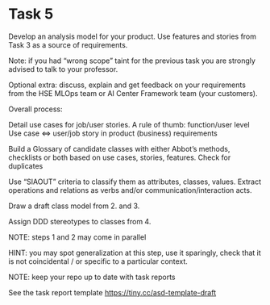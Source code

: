 # Task 5  

Develop an analysis model for your product. Use features and stories from Task 3 as a source of requirements.

Note: if you had “wrong scope” taint for the previous task you are strongly advised to talk to your professor.

Optional extra: discuss, explain and get feedback on your requirements from the HSE MLOps team or AI Center Framework team (your customers).

Overall process:

Detail use cases for job/user stories. 
A rule of thumb: function/user level Use case <=> user/job story in product (business) requirements

Build a Glossary of candidate classes with either Abbot’s methods, checklists or both based on use cases, stories, features. Check for duplicates

Use “SIAOUT” criteria to classify them as attributes, classes, values. Extract operations and relations as verbs and/or communication/interaction acts.

Draw a draft class model from 2. and 3.

Assign DDD stereotypes to classes from 4.

NOTE: steps 1 and 2 may come in parallel

HINT: you may spot generalization at this step, use it sparingly, check that it is not coincidental / or specific to a particular context.

NOTE: keep your repo up to date with task reports

See the task report template
https://tiny.cc/asd-template-draft 
